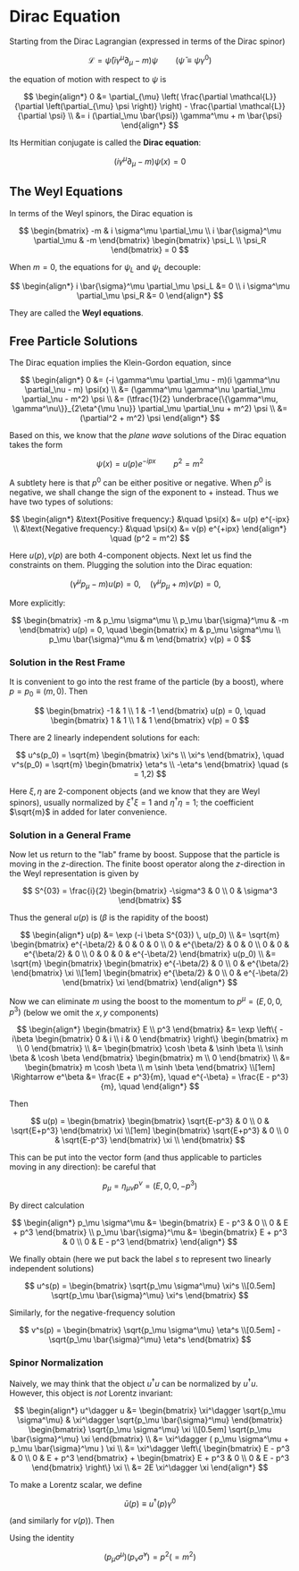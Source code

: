 <style>
    .remark {
        border-radius: 15px;
        padding: 20px;
        background-color: SeaGreen;
        color: White;
    }
</style>

# Dirac Equation

Starting from the Dirac Lagrangian (expressed in terms of the Dirac spinor)

$$
\mathcal{L} = \bar{\psi} (i \gamma^\mu \partial_\mu - m) \psi 
\qquad (\bar{\psi} \equiv \psi \gamma^0)
$$

the equation of motion with respect to $\psi$ is

$$
\begin{align*}
    0 &= \partial_{\mu} \left(
        \frac{\partial \mathcal{L}}{\partial \left(\partial_{\mu} \psi \right)}
    \right) 
    - \frac{\partial \mathcal{L}}{\partial \psi}
    \\
    &= i (\partial_\mu \bar{\psi}) \gamma^\mu + m \bar{\psi}
\end{align*}
$$

Its Hermitian conjugate is called the **Dirac equation**:

$$
(i \gamma^\mu \partial_\mu - m) \psi(x) = 0
$$

## The Weyl Equations

In terms of the Weyl spinors, the Dirac equation is

$$
\begin{bmatrix}
    -m & i \sigma^\mu \partial_\mu
    \\
    i \bar{\sigma}^\mu \partial_\mu & -m
\end{bmatrix}
\begin{bmatrix}
    \psi_L \\ \psi_R
\end{bmatrix} = 0
$$

When $m = 0$, the equations for $\psi_L$ and $\psi_L$ decouple:

$$
\begin{align*}
    i \bar{\sigma}^\mu \partial_\mu \psi_L &= 0
    \\
    i \sigma^\mu \partial_\mu \psi_R &= 0
\end{align*}
$$

They are called the **Weyl equations**.

## Free Particle Solutions

The Dirac equation implies the Klein-Gordon equation, since

$$
\begin{align*}
    0 &= (-i \gamma^\mu \partial_\mu - m)(i \gamma^\nu \partial_\nu - m) \psi(x)
    \\
    &= (\gamma^\mu \gamma^\nu \partial_\mu \partial_\nu - m^2) \psi
    \\
    &= (\tfrac{1}{2} \underbrace{\{\gamma^\mu, \gamma^\nu\}}_{2\eta^{\mu \nu}} \partial_\mu \partial_\nu + m^2) \psi
    \\
    &= (\partial^2 + m^2) \psi
\end{align*}
$$

Based on this, we know that the *plane wave* solutions of the Dirac equation takes the form

$$
\psi(x) = u(p) e^{-ipx} \qquad p^2 = m^2
$$

A subtlety here is that $p^0$ can be either positive or negative. When $p^0$ is negative, we shall change the sign of the exponent to $+$ instead. Thus we have two types of solutions:

$$
\begin{align*}
    &\text{Positive frequency:} &\quad
    \psi(x) &= u(p) e^{-ipx}
    \\
    &\text{Negative frequency:} &\quad
    \psi(x) &= v(p) e^{+ipx}
\end{align*} \quad (p^2 = m^2)
$$

Here $u(p), v(p)$ are both 4-component objects. Next let us find the constraints on them. Plugging the solution into the Dirac equation:

$$
(\gamma^\mu p_\mu - m) u(p) = 0, \quad
(\gamma^\mu p_\mu + m) v(p) = 0, \quad
$$

More explicitly:

$$
\begin{bmatrix}
    -m & p_\mu \sigma^\mu
    \\
    p_\mu \bar{\sigma}^\mu & -m
\end{bmatrix} u(p) = 0, \quad
\begin{bmatrix}
    m & p_\mu \sigma^\mu
    \\
    p_\mu \bar{\sigma}^\mu & m
\end{bmatrix} v(p) = 0
$$

### Solution in the Rest Frame

It is convenient to go into the rest frame of the particle (by a boost), where $p = p_0 \equiv (m,0)$. Then

$$
\begin{bmatrix}
    -1 & 1 \\ 1 & -1
\end{bmatrix} u(p) = 0, \quad
\begin{bmatrix}
    1 & 1 \\ 1 & 1
\end{bmatrix} v(p) = 0
$$

There are 2 linearly independent solutions for each:

$$
u^s(p_0) = \sqrt{m} \begin{bmatrix}
    \xi^s \\ \xi^s
\end{bmatrix}, \quad
v^s(p_0) = \sqrt{m} \begin{bmatrix}
    \eta^s \\ -\eta^s
\end{bmatrix} \quad
(s = 1,2)
$$

Here $\xi, \eta$ are 2-component objects (and we know that they are Weyl spinors), usually normalized by $\xi^\dagger \xi = 1$ and $\eta^\dagger \eta = 1$; the coefficient $\sqrt{m}$ in added for later convenience. 

### Solution in a General Frame

Now let us return to the "lab" frame by boost. Suppose that the particle is moving in the $z$-direction. The finite boost operator along the $z$-direction in the Weyl representation is given by

$$
S^{03} = \frac{i}{2} \begin{bmatrix}
    -\sigma^3 & 0 \\ 0 & \sigma^3
\end{bmatrix}
$$

Thus the general $u(p)$ is ($\beta$ is the rapidity of the boost)

$$
\begin{align*}
    u(p) &= \exp (-i \beta S^{03}) \, u(p_0)
    \\
    &= \sqrt{m} \begin{bmatrix}
        e^{-\beta/2} & 0 & 0 & 0 \\
        0 & e^{\beta/2} & 0 & 0 \\
        0 & 0 & e^{\beta/2} & 0 \\
        0 & 0 & 0 & e^{-\beta/2}
    \end{bmatrix} u(p_0)
    \\
    &= \sqrt{m} \begin{bmatrix}
        \begin{bmatrix}
            e^{-\beta/2} & 0 \\
            0 & e^{\beta/2}
        \end{bmatrix} \xi
        \\[1em]
        \begin{bmatrix}
            e^{\beta/2} & 0 \\
            0 & e^{-\beta/2}
        \end{bmatrix} \xi
    \end{bmatrix}
\end{align*}
$$

Now we can eliminate $m$ using the boost to the momentum to $p^\mu = (E,0,0,p^3)$ (below we omit the $x,y$ components)

$$
\begin{align*}
    \begin{bmatrix}
        E \\ p^3
    \end{bmatrix} &= \exp \left\{
        -i\beta \begin{bmatrix}
            0 & i \\ i & 0
        \end{bmatrix}
    \right\} \begin{bmatrix}
        m \\ 0
    \end{bmatrix}
    \\
    &= \begin{bmatrix}
        \cosh \beta & \sinh \beta \\ 
        \sinh \beta & \cosh \beta
    \end{bmatrix} \begin{bmatrix}
        m \\ 0
    \end{bmatrix}
    \\
    &= \begin{bmatrix}
        m \cosh \beta \\ m \sinh \beta
    \end{bmatrix}
    \\[1em]
    \Rightarrow
    e^\beta &= \frac{E + p^3}{m}, \quad
    e^{-\beta} = \frac{E - p^3}{m}, \quad
\end{align*}
$$

Then

$$
u(p) = \begin{bmatrix}
    \begin{bmatrix}
        \sqrt{E-p^3} & 0 \\
        0 & \sqrt{E+p^3}
    \end{bmatrix} \xi \\[1em]
    \begin{bmatrix}
        \sqrt{E+p^3} & 0 \\
        0 & \sqrt{E-p^3}
    \end{bmatrix} \xi \\
\end{bmatrix}
$$

This can be put into the vector form (and thus applicable to particles moving in any direction): be careful that  

$$
p_\mu = \eta_{\mu \nu} p^\nu = (E,0,0,-p^3)
$$

By direct calculation 

$$
\begin{align*}
    p_\mu \sigma^\mu &= \begin{bmatrix}
        E - p^3 & 0 \\
        0 & E + p^3
    \end{bmatrix}
    \\
    p_\mu \bar{\sigma}^\mu &= \begin{bmatrix}
        E + p^3 & 0 \\
        0 & E - p^3
    \end{bmatrix}
\end{align*}
$$

We finally obtain (here we put back the label $s$ to represent two linearly independent solutions)

$$
u^s(p) = \begin{bmatrix}
    \sqrt{p_\mu \sigma^\mu} \xi^s
    \\[0.5em]
    \sqrt{p_\mu \bar{\sigma}^\mu} \xi^s
\end{bmatrix}
$$

Similarly, for the negative-frequency solution

$$
v^s(p) = \begin{bmatrix}
    \sqrt{p_\mu \sigma^\mu} \eta^s
    \\[0.5em]
    -\sqrt{p_\mu \bar{\sigma}^\mu} \eta^s
\end{bmatrix}
$$

### Spinor Normalization

Naively, we may think that the object $u^\dagger u$ can be normalized by $u^\dagger u$. However, this object is *not* Lorentz invariant:

$$
\begin{align*}
    u^\dagger u 
    &= \begin{bmatrix}
        \xi^\dagger \sqrt{p_\mu \sigma^\mu} &
        \xi^\dagger \sqrt{p_\mu \bar{\sigma}^\mu}
    \end{bmatrix} \begin{bmatrix}
        \sqrt{p_\mu \sigma^\mu} \xi
        \\[0.5em]
        \sqrt{p_\mu \bar{\sigma}^\mu} \xi
    \end{bmatrix}
    \\
    &= \xi^\dagger (
        p_\mu \sigma^\mu + p_\mu \bar{\sigma}^\mu
    ) \xi
    \\
    &= \xi^\dagger \left\{
        \begin{bmatrix}
            E - p^3 & 0 \\
            0 & E + p^3
        \end{bmatrix} + \begin{bmatrix}
            E + p^3 & 0 \\
            0 & E - p^3
        \end{bmatrix}
    \right\} \xi
    \\
    &= 2E \xi^\dagger \xi
\end{align*}
$$

To make a Lorentz scalar, we define

$$
\bar{u}(p) \equiv u^\dagger(p) \gamma^0
$$

(and similarly for $v(p)$). Then



Using the identity

$$
(p_\mu \sigma^\mu)(p_\nu \bar{\sigma}^\nu)
= p^2 (= m^2)
$$

